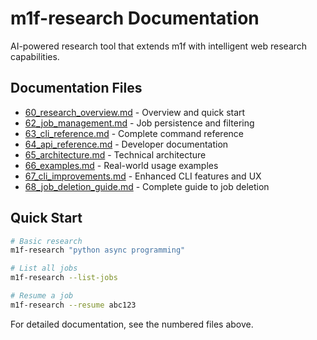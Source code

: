 # m1f-research Documentation

AI-powered research tool that extends m1f with intelligent web research
capabilities.

## Documentation Files

- [60_research_overview.md](60_research_overview.md) - Overview and quick start
- [62_job_management.md](62_job_management.md) - Job persistence and filtering
- [63_cli_reference.md](63_cli_reference.md) - Complete command reference
- [64_api_reference.md](64_api_reference.md) - Developer documentation
- [65_architecture.md](65_architecture.md) - Technical architecture
- [66_examples.md](66_examples.md) - Real-world usage examples
- [67_cli_improvements.md](67_cli_improvements.md) - Enhanced CLI features and
  UX
- [68_job_deletion_guide.md](68_job_deletion_guide.md) - Complete guide to job deletion

## Quick Start

```bash
# Basic research
m1f-research "python async programming"

# List all jobs
m1f-research --list-jobs

# Resume a job
m1f-research --resume abc123
```

For detailed documentation, see the numbered files above.
